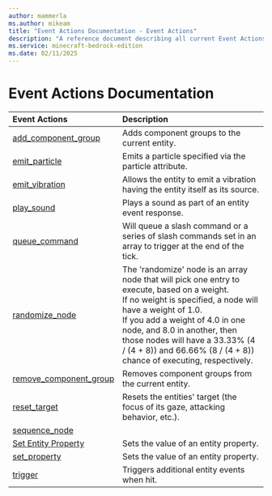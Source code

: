 ```yaml
---
author: mammerla
ms.author: mikeam
title: "Event Actions Documentation - Event Actions"
description: "A reference document describing all current Event Actions"
ms.service: minecraft-bedrock-edition
ms.date: 02/11/2025 
---
```


# Event Actions Documentation

| Event Actions | Description |
|:-----|:----------|
| [add_component_group](EventActions/add_component_group.md)| Adds component groups to the current entity. |
| [emit_particle](EventActions/emit_particle.md)| Emits a particle specified via the particle attribute. |
| [emit_vibration](EventActions/emit_vibration.md)| Allows the entity to emit a vibration having the entity itself as its source. |
| [play_sound](EventActions/play_sound.md)| Plays a sound as part of an entity event response. |
| [queue_command](EventActions/queue_command.md)| Will queue a slash command or a series of slash commands set in an array to trigger at the end of the tick. |
| [randomize_node](EventActions/randomize_node.md)| The 'randomize' node is an array node that will pick one entry to execute, based on a weight. <br>		If no weight is specified, a node will have a weight of 1.0. <br>		If you add a weight of 4.0 in one node, and 8.0 in another, then those nodes will have a 33.33% (4 / (4 + 8)) and 66.66% (8 / (4 + 8)) chance of executing, respectively. |
| [remove_component_group](EventActions/remove_component_group.md)| Removes component groups from the current entity. |
| [reset_target](EventActions/reset_target.md)| Resets the entities' target (the focus of its gaze, attacking behavior, etc.). |
| [sequence_node](EventActions/sequence_node.md)|  |
| [Set Entity Property](EventActions/set_entity_property.md)| Sets the value of an entity property. |
| [set_property](EventActions/set_property.md)| Sets the value of an entity property. |
| [trigger](EventActions/trigger.md)| Triggers additional entity events when hit. |